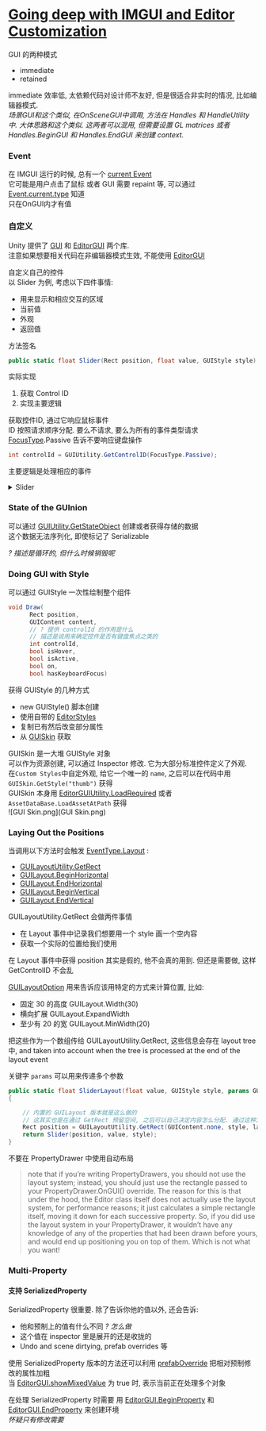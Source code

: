 ﻿[Going deep with IMGUI and Editor Customization](https://blog.unity.com/technology/going-deep-with-imgui-and-editor-customization)  
==
GUI 的两种模式  
* immediate  
* retained  

immediate 效率低, 太依赖代码对设计师不友好, 但是很适合非实时的情况, 比如编辑器模式.  
_场景GUI和这个类似, 在OnSceneGUI中调用, 方法在 Handles 和 HandleUtility 中. 大体思路和这个类似._
_这两者可以混用, 但需要设置 GL matrices 或者 Handles.BeginGUI 和 Handles.EndGUI 来创建 context._  

### Event  
在 IMGUI 运行的时候, 总有一个 [current Event](https://docs.unity3d.com/ScriptReference/Event-current.html)  
它可能是用户点击了鼠标 或者 GUI 需要 repaint 等, 可以通过 [Event.current.type](https://docs.unity3d.com/ScriptReference/EventType.html) 知道  
只在OnGUI内才有值

### 自定义  
Unity 提供了 [GUI][0] 和 [EditorGUI][1] 两个库.  
注意如果想要相关代码在非编辑器模式生效, 不能使用 [EditorGUI][1]  

自定义自己的控件  
以 Slider 为例, 考虑以下四件事情:  
* 用来显示和相应交互的区域  
* 当前值  
* 外观  
* 返回值  

方法签名
```c#
public static float Slider(Rect position, float value, GUIStyle style)
```

实际实现  
1. 获取 Control ID  
2. 实现主要逻辑  

获取控件ID, 通过它响应鼠标事件  
ID 按照请求顺序分配. 要么不请求, 要么为所有的事件类型请求  
[FocusType][1].Passive 告诉不要响应键盘操作  
```c# 
int controlId = GUIUtility.GetControlID(FocusType.Passive);
```

主要逻辑是处理相应的事件  
<details>
<summary>Slider</summary>

```c#
public static float Slider(Rect position, float value, GUIStyle style)
{
    // id 是按调用顺序分配的
    int controlID = GUIUtility.GetControlID(FocusType.Passive);
    
    // 不直接使用 Event.current.type, 确保事件确实是这个控件的
    EventType eventType = Event.current.GetTypeForControl(controlID);

    switch (eventType)
    {
        case EventType.Repaint:
        {
            // 根据 value 确定宽度
            int pixelWidth = (int)Mathf.Lerp(1f, position.width, value);

            // 填充范围
            Rect targetRect = new Rect(position) { width = pixelWidth};
            
            // 确定颜色
            GUI.color = Color.Lerp(Color.red, Color.green, value);
            
            // 填充
            GUI.DrawTexture(targetRect, style.normal.background);
            
            // 还原颜色
            GUI.color = Color.white;
            
            break;
        }

        case EventType.MouseDown:
        {
            // 如果鼠标左键点击了并且在区域内 告诉 GUI 当前的 hotControl 是自己
            if (Event.current.button == 0 && position.Contains(Event.current.mousePosition))
            {
                GUIUtility.hotControl = controlID;
            }
            
            break;
        }

        case EventType.MouseUp:
        {
            if (Event.current.button == 0 && GUIUtility.hotControl == controlID)
            {
                GUIUtility.hotControl = 0;
            }

            break;
        }
    }
    
    // 通过鼠标的位置确定返回值
    if (
        // 只在鼠标事件中处理. 
        Event.current.isMouse 
        && GUIUtility.hotControl == controlID)
    {
        float relativeX =  Event.current.mousePosition.x - position.x;
        value = Mathf.Clamp01(relativeX / position.width);

        // 标记 GUI changed. 之后 EditorGUI.BeginChangeCheck, EditorGUI.EndChangeCheck() 等之类的衍生方法会调用
        GUI.changed = true;
     
        // 标记当前事件已处理, 防止其他控件处理, 并且触发 repaint
        // Reapint 和 Layout 事件不能标记 Use
        // 注释这句好像也没影响...
        Event.current.Use();
    }
    
    return value;
}
```
</details>

### State of the GUInion  
可以通过 [GUIUtility.GetStateObject] 创建或者获得存储的数据  
这个数据无法序列化, 即使标记了 Serializable  

_? 描述是循环的, 但什么时候销毁呢_

### Doing GUI with Style  
可以通过 GUIStyle 一次性绘制整个组件  
```c#
void Draw(
      Rect position,
      GUIContent content,
      // ? 提供 controlId 的作用是什么
      // 描述是说用来确定控件是否有键盘焦点之类的  
      int controlId,
      bool isHover,
      bool isActive,
      bool on,
      bool hasKeyboardFocus)
```

获得 GUIStyle 的几种方式  
* new GUIStyle() 脚本创建  
* 使用自带的 [EditorStyles]  
* 复制已有然后改变部分属性  
* 从 [GUISkin] 获取  

GUISkin 是一大堆 GUIStyle 对象  
可以作为资源创建, 可以通过 Inspector 修改. 它为大部分标准控件定义了外观.  
在`Custom Styles`中自定外观, 给它一个唯一的 `name`, 之后可以在代码中用 `GUISkin.GetStyle("thumb")` 获得  
GUISkin 本身用 [EditorGUIUtility.LoadRequired] 或者 `AssetDataBase.LoadAssetAtPath` 获得  
![GUI Skin.png](GUI Skin.png)  

### Laying Out the Positions  
当调用以下方法时会触发 [EventType.Layout] :  
* [GUILayoutUtility.GetRect]  
* [GUILayout.BeginHorizontal]  
* [GUILayout.EndHorizontal]  
* [GUILayout.BeginVertical]  
* [GUILayout.EndVertical]  

GUILayoutUtility.GetRect 会做两件事情  
* 在 Layout 事件中记录我们想要用一个 style 画一个空内容  
* 获取一个实际的位置给我们使用  

在 Layout 事件中获得 position 其实是假的, 他不会真的用到. 但还是需要做, 这样 GetControlID 不会乱  

[GUILayoutOption] 用来告诉应该用特定的方式来计算位置, 比如:
* 固定 30 的高度 GUILayout.Width(30)  
* 横向扩展  GUILayout.ExpandWidth  
* 至少有 20 的宽 GUILayout.MinWidth(20)  

把这些作为一个数组传给 GUILayoutUtility.GetRect, 
这些信息会存在 layout tree 中, and taken into account when the tree is processed at the end of the layout event  

关键字 `params` 可以用来传递多个参数  
```c#
public static float SliderLayout(float value, GUIStyle style, params GUILayoutOption[] layoutOptions)
{

    // 内置的 GUILayout 版本就是这么做的
    // 这其实也是在通过 GetRect 预留空间, 之后可以自己决定内容怎么分配. 通过这种方式混合自动和固定布局会比全部使用自动布局高效  
    Rect position = GUILayoutUtility.GetRect(GUIContent.none, style, layoutOptions);
    return Slider(position, value, style);
}
```

不要在 PropertyDrawer 中使用自动布局  
> note that if you’re writing PropertyDrawers,
> you should not use the layout system; 
> instead, you should just use the rectangle passed to your PropertyDrawer.OnGUI() override. 
> The reason for this is that under the hood, 
> the Editor class itself does not actually use the layout system, for performance reasons; 
> it just calculates a simple rectangle itself, 
> moving it down for each successive property. 
> So, if you did use the layout system in your PropertyDrawer, 
> it wouldn’t have any knowledge of any of the properties that had been drawn before yours, 
> and would end up positioning you on top of them. 
> Which is not what you want!

### Multi-Property  

#### 支持 SerializedProperty  

SerializedProperty 很重要. 除了告诉你他的值以外, 还会告诉:
* 他和预制上的值有什么不同 
  _? 怎么做_
* 这个值在 inspector 里是展开的还是收拢的  
* Undo and scene dirtying, prefab overrides 等  

使用 SerializedProperty 版本的方法还可以利用 [prefabOverride] 把相对预制修改的属性加粗  
当 [EditorGUI.showMixedValue] 为 true 时, 表示当前正在处理多个对象  

在处理 SerializedProperty 时需要 用 [EditorGUI.BeginProperty] 和 [EditorGUI.EndProperty] 来创建环境  
_怀疑只有修改需要_



[0]:http://docs.unity3d.com/ScriptReference/GUI.html  
[1]:https://docs.unity3d.com/ScriptReference/EditorGUI.html  
[2]:https://docs.unity3d.com/ScriptReference/FocusType.html  
[GUIUtility.GetStateObject]:https://docs.unity3d.com/2023.1/Documentation/ScriptReference/GUIUtility.GetStateObject.html  
[EditorStyles]:https://docs.unity3d.com/ScriptReference/EditorStyles.html  
[GUISkin]:https://docs.unity3d.com/Manual/class-GUISkin.html  
[EditorGUIUtility.LoadRequired]:https://docs.unity3d.com/ScriptReference/EditorGUIUtility.LoadRequired.html  
[AssetDatabase.LoadAssetAtPath]:https://docs.unity3d.com/ScriptReference/AssetDatabase.LoadAssetAtPath.html  
[EventType.Layout]:https://docs.unity3d.com/ScriptReference/EventType.Layout.html  
[GUILayoutUtility.GetRect]:https://docs.unity3d.com/ScriptReference/GUILayoutUtility.GetRect.html  
[GUILayout.BeginHorizontal]:https://docs.unity3d.com/ScriptReference/GUILayout.BeginHorizontal.html  
[GUILayout.EndHorizontal]:https://docs.unity3d.com/ScriptReference/GUILayout.EndHorizontal.html  
[GUILayout.BeginVertical]:https://docs.unity3d.com/ScriptReference/GUILayout.BeginVertical.html  
[GUILayout.EndVertical]:https://docs.unity3d.com/ScriptReference/GUILayout.EndVertical.html  
[GUILayoutOption]:https://docs.unity3d.com/2023.1/Documentation/ScriptReference/GUILayoutOption.html  
[prefabOverride]:https://docs.unity3d.com/ScriptReference/SerializedProperty-prefabOverride.html  
[EditorGUI.showMixedValue]:https://docs.unity3d.com/ScriptReference/EditorGUI-showMixedValue.html  
[EditorGUI.BeginProperty]:https://docs.unity3d.com/ScriptReference/EditorGUI.BeginProperty.html  
[EditorGUI.EndProperty]:https://docs.unity3d.com/ScriptReference/EditorGUI.EndProperty.html  